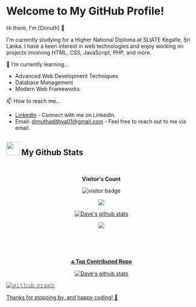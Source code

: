 # Welcome to My GitHub Profile!

Hi there, I'm [Dimuth] 👋

I'm currently studying for a Higher National Diploma at SLIATE Kegalle, Sri Lanka. I have a keen interest in web technologies and enjoy working on projects involving HTML, CSS, JavaScript, PHP, and more.

🌱 I’m currently learning...
- Advanced Web Development Techniques
- Database Management
- Modern Web Frameworks

📫 How to reach me...
- [LinkedIn](https://www.linkedin.com/in/dimuth-adithya/) - Connect with me on LinkedIn.
- Email: dimuthadithya01@gmail.com - Feel free to reach out to me via email.


<!-- My Github Stats -->
## <img src="https://media.giphy.com/media/iY8CRBdQXODJSCERIr/giphy.gif" width="35"><b> My Github Stats </b>
<br>

<p align="center"><b>Visitor's Count</b></p>
<p align="center"><img src="https://profile-counter.glitch.me/{dimuthadithya}/count.svg" alt="visitor badge"/></p>
<p align="center"><a href="https://github.com/dimuthadithya"><img src="https://github-readme-stats.vercel.app/api/top-langs/?username=dimuthadithya&theme=tokyonight" /></a></p>
<p align="center" ><a href="https://github.com/dimuthadithya"><img align="center" src="https://github-readme-stats.vercel.app/api?username=dimuthadithya&show_icons=true&theme=tokyonight&line_height=27" alt="Dave's github stats"/</a></p> 
<p align="center" ><img src="https://github-readme-streak-stats.herokuapp.com?user=dimuthadithya&theme=tokyonight"></p>

<br/>
<br/>
<br/>

<p align="center"><b>🔝 Top Contributed Repo</b></p>
<p align="center" ><a href="https://github.com/dimuthadithya"><img align="center" src="https://github-contributor-stats.vercel.app/api?username=dimuthadithya&limit=5&theme=tokyonight&combine_all_yearly_contributions=true" alt="Dave's github stats"/</a></p> 



<!--My Github Stats (Graph)-->
![𝚐𝚒𝚝𝚑𝚞𝚋 𝚐𝚛𝚊𝚙𝚑](https://github-readme-activity-graph.vercel.app/graph?username=dimuthadithya&theme=react-dark&hide_border=true&area=true)




Thanks for stopping by, and happy coding! 🚀


<!--
**dimuthadithya/dimuthadithya** is a ✨ _special_ ✨ repository because its `README.md` (this file) appears on your GitHub profile.

Here are some ideas to get you started:

- 🔭 I’m currently working on ...
- 🌱 I’m currently learning ...
- 👯 I’m looking to collaborate on ...
- 🤔 I’m looking for help with ...
- 💬 Ask me about ...
- 📫 How to reach me: ...
- 😄 Pronouns: ...
- ⚡ Fun fact: ...
-->
